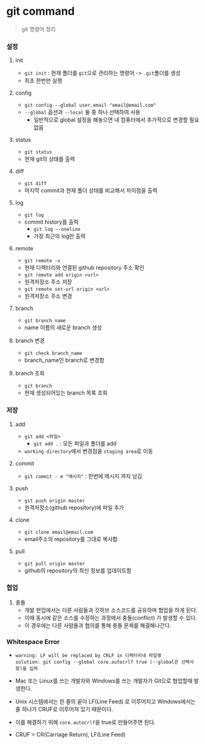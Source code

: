 # git command

> git 명령어 정리



### 설정

1. init
   - `git init` : 현재 폴더를 `git`으로 관리하는 명령어 -> `.git`폴더를 생성
   - 최초 한번만 실행

   
   
2. config

   - `git config --global user.email "email@email.com"`
   - `--global` 옵션과 `--local` 둘 중 하나 선택하여 사용
     - 일반적으로 global 설정을 해놓으면 내 컴퓨터에서 추가적으로 변경할 필요 없음

   

3. status

   - `git status`
   - 현재 git의 상태를 출력



4. diff
   - `git diff`
   - 마지막 commit과 현재 폴더 상태를 비교해서 차이점을 출력



5. log
   - `git log`
   - commit history를 출력
     - `git log --oneline` 
     - 가장 최근의 log만 출력



6. remote
   
   - `git remote -v`
   - 현재 디렉터리와 연결된 github repository 주소 확인
   - `git remote add origin <url>`
   - 원격저장소 주소 저장
   - `git remote set-url origin <url>`
   - 원격저장소 주소 변경



7. branch
   - `git branch name`
   - name 이름의 새로운 branch 생성



8. branch 변경
   - `git check branch_name`
   - branch_name인 branch로 변경함



9. branch 조회
   - `git branch`
   - 현재 생성되어있는 branch 목록 조회



### 저장

1. add
   - `git add <파일>`
     - `git add .` : 모든 파일과 폴더를 add
   - `working directory`에서 변경점을 `staging area`로 이동



2. commit
   - `git commit - m "메시지"` : 한번에 메시지 까지 남김



3. push
   - `git push origin master`
   - 원격저장소(github repository)에 파일 추가



4. clone
   - `git clone email@email.com` 
   - email주소의 repository를 그대로 복사함



5. pull
   - `git pull origin master` 
   - github의 repository의 최신 정보를 업데이트함



### 협업

1. 충돌
   - 개발 현업에서는 다른 사람들과 깃허브 소스코드를 공유하며 협업을 하게 된다.
   - 이때 동시에 같은 소스를 수정하는 과정에서 충돌(conflict) 가 발생할 수 있다.
   - 이 경우에는 다른 사람들과 협의를 통해 충돌 문제를 해결해나간다.



### Whitespace Error

- ```
  warning: LF will be replaced by CRLF in 디렉터리내 파일명
  solution: git config --global core.autocrlf true (--global은 선택사항)을 입력
  ```

- Mac 또는 Linux를 쓰는 개발자와 Windows를  쓰는 개발자가 Git으로 협업할때 발생한다.

- Unix 시스템에서는 한 줄의 끝이 LF(Line Feed) 로 이루어지고 Windows에서는 줄 하나가  CRUF로 이루어져 있기 때문이다. 

- 이를 해결하기 위해 `core.autocrlf`을 true로 만들어주면 된다.

- CRUF = CR(Carriage Return), LF(Line Feed)

